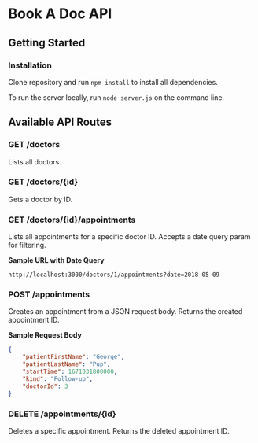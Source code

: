# Book A Doc API
## Getting Started
### Installation
Clone repository and run `npm install` to install all dependencies.

To run the server locally, run `node server.js` on the command line.

## Available API Routes

### GET /doctors
Lists all doctors.

### GET /doctors/{id}
Gets a doctor by ID.

### GET /doctors/{id}/appointments
Lists all appointments for a specific doctor ID. Accepts a date query param for filtering.

**Sample URL with Date Query**
```
http://localhost:3000/doctors/1/appointments?date=2018-05-09
```

### POST /appointments
Creates an appointment from a JSON request body. Returns the created appointment ID.

**Sample Request Body**
```JSON
{
    "patientFirstName": "George",
    "patientLastName": "Pup",
    "startTime": 1671031800000,
    "kind": "Follow-up",
    "doctorId": 3
}
```

### DELETE /appointments/{id}
Deletes a specific appointment. Returns the deleted appointment ID.
